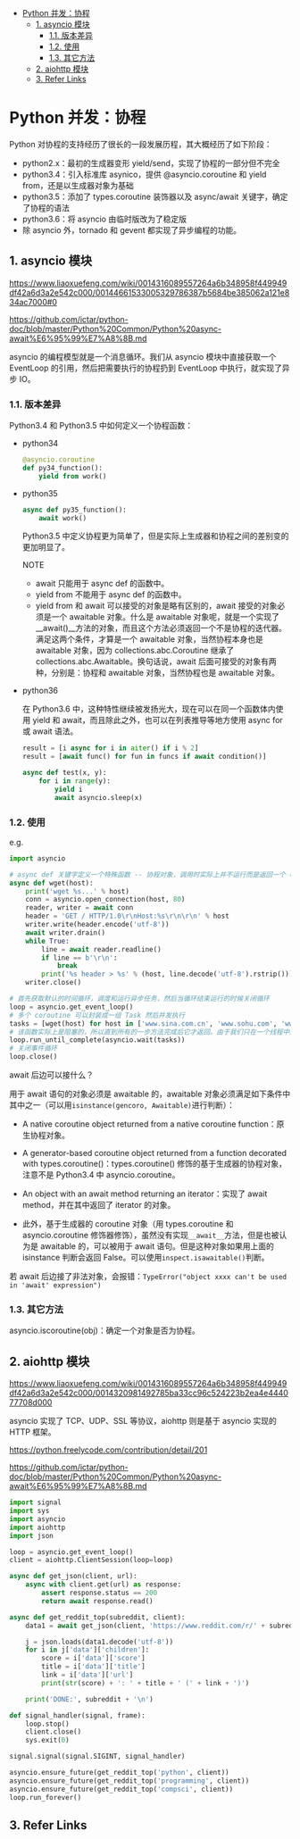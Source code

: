 - [Python 并发：协程](#python-并发协程)
  - [1. asyncio 模块](#1-asyncio-模块)
    - [1.1. 版本差异](#11-版本差异)
    - [1.2. 使用](#12-使用)
    - [1.3. 其它方法](#13-其它方法)
  - [2. aiohttp 模块](#2-aiohttp-模块)
  - [3. Refer Links](#3-refer-links)

# Python 并发：协程

Python 对协程的支持经历了很长的一段发展历程，其大概经历了如下阶段：
- python2.x：最初的生成器变形 yield/send，实现了协程的一部分但不完全
- python3.4：引入标准库 asynico，提供 @asyncio.coroutine 和 yield from，还是以生成器对象为基础
- python3.5：添加了 types.coroutine 装饰器以及 async/await 关键字，确定了协程的语法
- python3.6：将 asyncio 由临时版改为了稳定版
- 除 asyncio 外，tornado 和 gevent 都实现了异步编程的功能。

## 1. asyncio 模块

https://www.liaoxuefeng.com/wiki/0014316089557264a6b348958f449949df42a6d3a2e542c000/00144661533005329786387b5684be385062a121e834ac7000#0

https://github.com/ictar/python-doc/blob/master/Python%20Common/Python%20async-await%E6%95%99%E7%A8%8B.md

asyncio 的编程模型就是一个消息循环。我们从 asyncio 模块中直接获取一个 EventLoop 的引用，然后把需要执行的协程扔到 EventLoop 中执行，就实现了异步 IO。

### 1.1. 版本差异

Python3.4 和 Python3.5 中如何定义一个协程函数：
- python34
  ```python
  @asyncio.coroutine
  def py34_function():
      yield from work()
  ```

- python35
  ```python
  async def py35_function():
      await work()
  ```

  Python3.5 中定义协程更为简单了，但是实际上生成器和协程之间的差别变的更加明显了。

  NOTE
  - await 只能用于 async def 的函数中。
  - yield from 不能用于 async def 的函数中。
  - yield from 和 await 可以接受的对象是略有区别的，await 接受的对象必须是一个 awaitable 对象。什么是 awaitable 对象呢，就是一个实现了__await()__方法的对象，而且这个方法必须返回一个不是协程的迭代器。满足这两个条件，才算是一个 awaitable 对象，当然协程本身也是 awaitable 对象，因为 collections.abc.Coroutine 继承了 collections.abc.Awaitable。换句话说，await 后面可接受的对象有两种，分别是：协程和 awaitable 对象，当然协程也是 awaitable 对象。

- python36

  在 Python3.6 中，这种特性继续被发扬光大，现在可以在同一个函数体内使用 yield 和 await，而且除此之外，也可以在列表推导等地方使用 async for 或 await 语法。
  ```python
  result = [i async for i in aiter() if i % 2]
  result = [await func() for fun in funcs if await condition()]

  async def test(x, y):
      for i in range(y):
          yield i
          await asyncio.sleep(x)
  ```

### 1.2. 使用

e.g.
```python
import asyncio

# async def 关键字定义一个特殊函数 -- 协程对象，调用时实际上并不运行而是返回一个 coroutine 对象，将这个对象传给事件循环后才会运行；
async def wget(host):
    print('wget %s...' % host)
    conn = asyncio.open_connection(host, 80)
    reader, writer = await conn
    header = 'GET / HTTP/1.0\r\nHost:%s\r\n\r\n' % host
    writer.write(header.encode('utf-8'))
    await writer.drain()
    while True:
        line = await reader.readline()
        if line == b'\r\n':
            break
        print('%s header > %s' % (host, line.decode('utf-8').rstrip()))
    writer.close()

# 首先获取默认的时间循环，调度和运行异步任务，然后当循环结束运行的时候关闭循环
loop = asyncio.get_event_loop()
# 多个 coroutine 可以封装成一组 Task 然后并发执行
tasks = [wget(host) for host in ['www.sina.com.cn', 'www.sohu.com', 'www.163.com']]
# 该函数实际上是阻塞的，所以直到所有的一步方法完成后它才返回。由于我们只在一个线程中运行它，当循环正在运行的时候，是没有办法继续执行下去的
loop.run_until_complete(asyncio.wait(tasks))
# 关闭事件循环
loop.close()
```

await 后边可以接什么？

用于 await 语句的对象必须是 awaitable 的，awaitable 对象必须满足如下条件中其中之一（可以用`isinstance(gencoro, Awaitable)`进行判断）：
- A native coroutine object returned from a native coroutine function：原生协程对象。

- A generator-based coroutine object returned from a function decorated with types.coroutine()：types.coroutine() 修饰的基于生成器的协程对象，注意不是 Python3.4 中 asyncio.coroutine。

- An object with an await method returning an iterator：实现了 await method，并在其中返回了 iterator 的对象。

- 此外，基于生成器的 coroutine 对象（用 types.coroutine 和 asyncio.coroutine 修饰器修饰），虽然没有实现`__await__`方法，但是也被认为是 awaitable 的，可以被用于 await 语句。但是这种对象如果用上面的 isinstance 判断会返回 False。可以使用`inspect.isawaitable()`判断。

若 await 后边接了非法对象，会报错：`TypeError("object xxxx can't be used in 'await' expression")`

<!-- http://www.jianshu.com/p/b036e6e97c18 -->

### 1.3. 其它方法

asyncio.iscoroutine(obj)：确定一个对象是否为协程。

## 2. aiohttp 模块

https://www.liaoxuefeng.com/wiki/0014316089557264a6b348958f449949df42a6d3a2e542c000/0014320981492785ba33cc96c524223b2ea4e444077708d000

asyncio 实现了 TCP、UDP、SSL 等协议，aiohttp 则是基于 asyncio 实现的 HTTP 框架。

https://python.freelycode.com/contribution/detail/201

https://github.com/ictar/python-doc/blob/master/Python%20Common/Python%20async-await%E6%95%99%E7%A8%8B.md

```python
import signal
import sys
import asyncio
import aiohttp
import json

loop = asyncio.get_event_loop()
client = aiohttp.ClientSession(loop=loop)

async def get_json(client, url):
    async with client.get(url) as response:
        assert response.status == 200
        return await response.read()

async def get_reddit_top(subreddit, client):
    data1 = await get_json(client, 'https://www.reddit.com/r/' + subreddit + '/top.json?sort=top&t=day&limit=5')

    j = json.loads(data1.decode('utf-8'))
    for i in j['data']['children']:
        score = i['data']['score']
        title = i['data']['title']
        link = i['data']['url']
        print(str(score) + ': ' + title + ' (' + link + ')')

    print('DONE:', subreddit + '\n')

def signal_handler(signal, frame):
    loop.stop()
    client.close()
    sys.exit(0)

signal.signal(signal.SIGINT, signal_handler)

asyncio.ensure_future(get_reddit_top('python', client))
asyncio.ensure_future(get_reddit_top('programming', client))
asyncio.ensure_future(get_reddit_top('compsci', client))
loop.run_forever()
```

## 3. Refer Links
